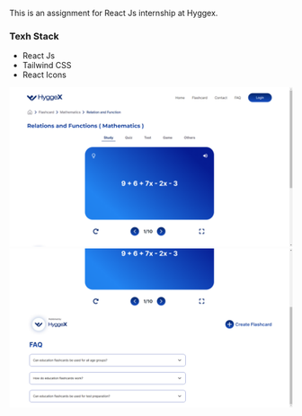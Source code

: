 This is an assignment for React Js internship at Hyggex.

### Texh Stack

- React Js
- Tailwind CSS
- React Icons

![ss-1](public/ss-1.png)
![ss-2](public/ss-2.png)
